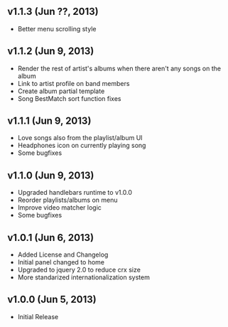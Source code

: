 ## v1.1.3 (Jun ??, 2013)

  - Better menu scrolling style

## v1.1.2 (Jun 9, 2013)

  - Render the rest of artist's albums when there aren't any songs on the album
  - Link to artist profile on band members
  - Create album partial template
  - Song BestMatch sort function fixes

## v1.1.1 (Jun 9, 2013)

  - Love songs also from the playlist/album UI
  - Headphones icon on currently playing song
  - Some bugfixes

## v1.1.0 (Jun 9, 2013)

  - Upgraded handlebars runtime to v1.0.0
  - Reorder playlists/albums on menu
  - Improve video matcher logic
  - Some bugfixes

## v1.0.1 (Jun 6, 2013)

  - Added License and Changelog
  - Initial panel changed to home
  - Upgraded to jquery 2.0 to reduce crx size
  - More standarized internationalization system

## v1.0.0 (Jun 5, 2013)

  - Initial Release
